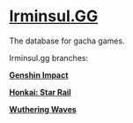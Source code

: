 # [Irminsul.GG](https://irminsul.gg/)

The database for gacha games.

Irminsul.gg branches:

**[Genshin Impact](https://genshin.irminsul.gg/)**

**[Honkai: Star Rail](https://hsr.irminsul.gg/)**

**[Wuthering Waves](https://wuwa.irminsul.gg/)**